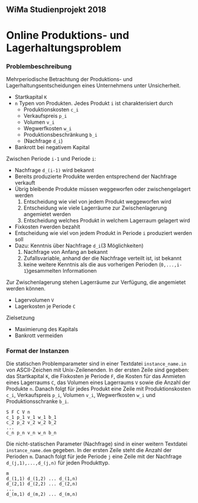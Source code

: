 ## WiMa Studienprojekt 2018
# Online Produktions- und Lagerhaltungsproblem

### Problembeschreibung

Mehrperiodische Betrachtung der Produktions- und Lagerhaltungsentscheidungen eines Unternehmens unter Unsicherheit.
* Startkapital `K`
* `n` Typen von Produkten. Jedes Produkt `i` ist charakterisiert durch
  * Produktionskosten `c_i`
  * Verkaufspreis `p_i`
  * Volumen `v_i`
  * Wegwerfkosten `w_i`
  * Produktionsbeschränkung `b_i`
  * (Nachfrage `d_i`)
* Bankrott bei negativem Kapital

Zwischen Periode `i-1` und Periode `i`:
* Nachfrage `d_(i-1)` wird bekannt
* Bereits produzierte Produkte werden entsprechend der Nachfrage verkauft
* Übrig bleibende Produkte müssen weggeworfen oder zwischengelagert werden
  1. Entscheidung wie viel von jedem Produkt weggeworfen wird
  2. Entscheidung wie viele Lagerräume zur Zwischenlagerung angemietet werden
  3. Entscheidung welches Produkt in welchem Lagerraum gelagert wird
* Fixkosten `F`werden bezahlt
* Entscheidung wie viel von jedem Produkt in Periode `i` produziert werden soll
* Dazu: Kenntnis über Nachfrage `d_i`(3 Möglichkeiten)
  1. Nachfrage von Anfang an bekannt
  2. Zufallsvariable, anhand der die Nachfrage verteilt ist, ist bekannt
  3. keine weitere Kenntnis als die aus vorherigen Perioden (`0,...,i-1`)gesammelten Informationen

Zur Zwischenlagerung stehen Lagerräume zur Verfügung, die angemietet werden können.
* Lagervolumen `V`
* Lagerkosten je Periode `C`

Zielsetzung
* Maximierung des Kapitals
* Bankrott vermeiden


### Format der Instanzen

Die statischen Problemparameter sind in einer Textdatei `instance_name.in` von ASCII-Zeichen mit Unix-Zeilenenden.
In der ersten Zeile sind gegeben: das Startkapital `K`, die Fixkosten je Periode `F`, die Kosten für das Anmieten eines Lagerraums `C`, das Volumen eines Lagerraums `V` sowie die Anzahl der Produkte `n`. Danach folgt für jedes Produkt eine Zeile mit Produktionskosten `c_i`, Verkaufspreis `p_i`, Volumen `v_i`, Wegwerfkosten `w_i` und Produktionsschranke `b_i`.

```
S F C V n
c_1 p_1 v_1 w_1 b_1
c_2 p_2 v_2 w_2 b_2
...
c_n p_n v_n w_n b_n
```


Die nicht-statischen Parameter (Nachfrage) sind in einer weitern Textdatei `instance_name.dem` gegeben. In der ersten Zeile steht die Anzahl der Perioden `m`. Danach folgt für jede Periode `j` eine Zeile mit der Nachfrage `d_(j,1),...,d_(j,n)` für jeden Produkttyp.
```
m
d_(1,1) d_(1,2) ... d_(1,n)
d_(2,1) d_(2,2) ... d_(2,n)
...
d_(m,1) d_(m,2) ... d_(m,n)
```
